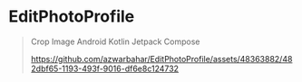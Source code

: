 # EditPhotoProfile

>Crop Image Android Kotlin Jetpack Compose
>
>https://github.com/azwarbahar/EditPhotoProfile/assets/48363882/482dbf65-1193-493f-9016-df6e8c124732
